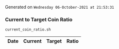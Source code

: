 Generated on `Wednesday 06-October-2021 at 21:53:31`

### Current to Target Coin Ratio
`current_coin_ratio.sh`

Date|Current|Target|Ratio
---|---|---|---
